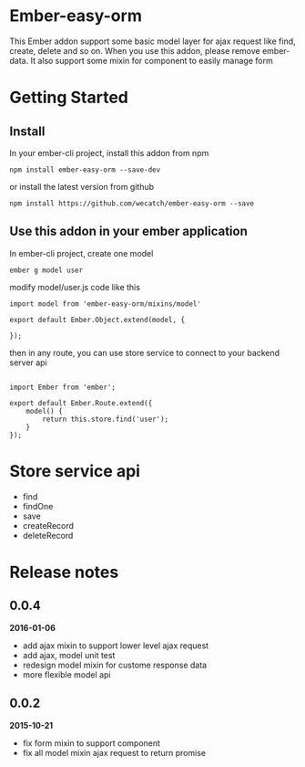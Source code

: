 # Ember-easy-orm

This Ember addon support some basic model layer for ajax request like find, create, delete and so on. When you use this addon, please remove ember-data. It also support some mixin for component to easily manage form

# Getting Started

## Install

In your ember-cli project, install this addon from npm 

```
npm install ember-easy-orm --save-dev

```

or install the latest version from github

```
npm install https://github.com/wecatch/ember-easy-orm --save

```

## Use this addon in your ember application

In ember-cli project, create one model

```
ember g model user

```

modify model/user.js code like this


```
import model from 'ember-easy-orm/mixins/model'

export default Ember.Object.extend(model, {
    
});

```

then in any route, you can use store service to connect to your backend server api

```

import Ember from 'ember';

export default Ember.Route.extend({
    model() {
        return this.store.find('user');
    }
});

```

# Store service  api

- find
- findOne
- save
- createRecord
- deleteRecord


# Release notes

## 0.0.4

**2016-01-06**

- add ajax mixin to support lower level ajax request
- add ajax, model unit test
- redesign model mixin for custome response data
- more flexible model api

## 0.0.2

**2015-10-21**

- fix form mixin to support component
- fix all model mixin ajax request to return promise

